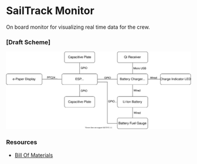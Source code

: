 # SailTrack Monitor
On board monitor for visualizing real time data for the crew.

### [Draft Scheme]

<p align="center">
  <img src="block-diagram.svg"/>
</p>

### Resources
* [Bill Of Materials](BOM.csv)
